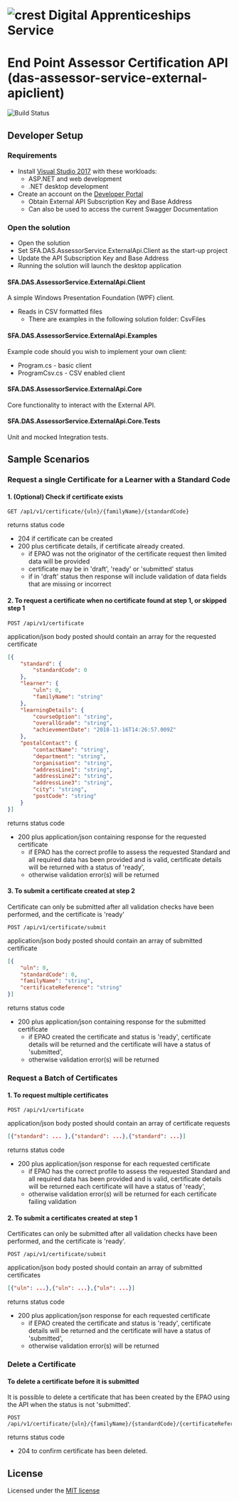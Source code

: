 # ![crest](https://assets.publishing.service.gov.uk/government/assets/crests/org_crest_27px-916806dcf065e7273830577de490d5c7c42f36ddec83e907efe62086785f24fb.png) Digital Apprenticeships Service

#  End Point Assessor Certification API (das-assessor-service-external-apiclient)

![Build Status](https://sfa-gov-uk.visualstudio.com/_apis/public/build/definitions/c39e0c0b-7aff-4606-b160-3566f3bbce23/831/badge)

## Developer Setup

### Requirements

- Install [Visual Studio 2017](https://www.visualstudio.com/downloads/) with these workloads:
    - ASP.NET and web development
    - .NET desktop development
- Create an account on the [Developer Portal](https://developers.apprenticeships.sfa.bis.gov.uk/)
	- Obtain External API Subscription Key and Base Address
	- Can also be used to access the current Swagger Documentation

### Open the solution

- Open the solution
- Set SFA.DAS.AssessorService.ExternalApi.Client as the start-up project
- Update the API Subscription Key and Base Address
- Running the solution will launch the desktop application

####  SFA.DAS.AssessorService.ExternalApi.Client

A simple Windows Presentation Foundation (WPF) client.
- Reads in CSV formatted files
	- There are examples in the following solution folder: CsvFiles

####  SFA.DAS.AssessorService.ExternalApi.Examples

Example code should you wish to implement your own client:
- Program.cs - basic client
- ProgramCsv.cs - CSV enabled client

####  SFA.DAS.AssessorService.ExternalApi.Core

Core functionality to interact with the External API.

####  SFA.DAS.AssessorService.ExternalApi.Core.Tests

Unit and mocked Integration tests.

## Sample Scenarios

### Request a single Certificate for a Learner with a Standard Code

#### 1.   (Optional) Check if certificate exists

```http
GET /ap1/v1/certificate/{uln}/{familyName}/{standardCode}
```
returns status code

- 204 if certificate can be created
- 200 plus certificate details, if certificate already created.
  * if EPAO was not the originator of the certificate request then limited data will be provided
  * certificate may be in 'draft', 'ready' or 'submitted' status
  * if in 'draft' status then response will include validation of data fields that are missing or incorrect

#### 2.   To request a certificate when no certificate found at step 1, or skipped step 1

```POST /api/v1/certificate```

application/json body posted should contain an array for the requested certificate
```json
[{
	"standard": {
		"standardCode": 0
	},
	"learner": {
		"uln": 0,
		"familyName": "string"
	},
	"learningDetails": {
		"courseOption": "string",
		"overallGrade": "string",
		"achievementDate": "2018-11-16T14:26:57.009Z"
	},
	"postalContact": {
		"contactName": "string",
		"department": "string",
		"organisation": "string",
		"addressLine1": "string",
		"addressLine2": "string",
		"addressLine3": "string",
		"city": "string",
		"postCode": "string"
	}
}]
```
returns status code
- 200 plus application/json containing response for the requested certificate
   * if EPAO has the correct profile to assess the requested Standard and all required data has been provided and is valid, certificate details will be returned with a status of 'ready',
   * otherwise validation error(s) will be returned 


#### 3.   To submit a certificate created at step 2
Certificate can only be submitted after all validation checks have been performed, and the certificate is 'ready'
  
```POST /api/v1/certificate/submit```
  
application/json body posted should contain an array of submitted certificate
```json  
[{
	"uln": 0,
	"standardCode": 0,
	"familyName": "string",
	"certificateReference": "string"
}]
```
returns status code
- 200 plus application/json containing response for the submitted certificate
   * if EPAO created the certificate and status is 'ready', certificate details will be returned and the certificate will have a status of 'submitted',
   * otherwise validation error(s) will be returned 
   

### Request a Batch of Certificates

#### 1.   To request multiple certificates

```POST /api/v1/certificate```

application/json body posted should contain an array of certificate requests
```json
[{"standard": ... },{"standard": ...},{"standard": ...}]
```
returns status code
- 200 plus application/json response for each requested certificate
   * if EPAO has the correct profile to assess the requested Standard and all required data has been provided and is valid, certificate details will be returned each certificate will have a status of 'ready',
   * otherwise validation error(s) will be returned for each certificate failing validation

#### 2.   To submit a certificates created at step 1
Certificates can only be submitted after all validation checks have been performed, and the certificate is 'ready'.
  
```POST /api/v1/certificate/submit```
  
application/json body posted should contain an array of submitted certificates
```json  
[{"uln": ...},{"uln": ...},{"uln": ...}]
```
returns status code
- 200 plus application/json response for each requested certificate
   * if EPAO created the certificate and status is 'ready', certificate details will be returned and the certificate will have a status of 'submitted',
   * otherwise validation error(s) will be returned 
   
### Delete a Certificate

#### To delete a certificate before it is submitted

   It is possible to delete a certificate that has been created by the EPAO using the API when the status is not 'submitted'. 

```http
POST /api/v1/certificate/{uln}/{familyName}/{standardCode}/{certificateReference}
```
returns status code
- 204 to confirm certificate has been deleted.
    
    


## License
Licensed under the [MIT license](https://github.com/SkillsFundingAgency/das-assessor-service-external-apiclient/blob/master/LICENSE)